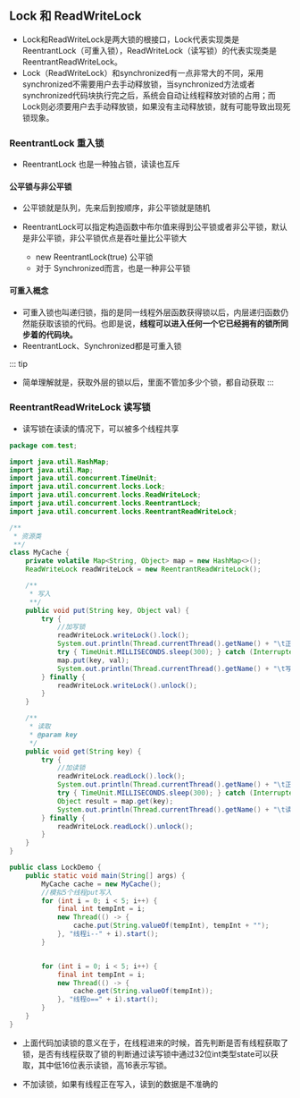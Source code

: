 ## Lock 和 ReadWriteLock
+ Lock和ReadWriteLock是两大锁的根接口，Lock代表实现类是ReentrantLock（可重入锁），ReadWriteLock（读写锁）的代表实现类是ReentrantReadWriteLock。
+ Lock（ReadWriteLock）和synchronized有一点非常大的不同，采用synchronized不需要用户去手动释放锁，当synchronized方法或者synchronized代码块执行完之后，系统会自动让线程释放对锁的占用；而Lock则必须要用户去手动释放锁，如果没有主动释放锁，就有可能导致出现死锁现象。

### ReentrantLock 重入锁
+ ReentrantLock 也是一种独占锁，读读也互斥

#### 公平锁与非公平锁
+ 公平锁就是队列，先来后到按顺序，非公平锁就是随机

+ ReentrantLock可以指定构造函数中布尔值来得到公平锁或者非公平锁，默认是非公平锁，非公平锁优点是吞吐量比公平锁大
  - new ReentrantLock(true) 公平锁
  - 对于 Synchronized而言，也是一种非公平锁

#### 可重入概念
+ 可重入锁也叫递归锁，指的是同一线程外层函数获得锁以后，内层递归函数仍然能获取该锁的代码。也即是说，**线程可以进入任何一个它已经拥有的锁所同步着的代码块。**
+ ReentrantLock、Synchronized都是可重入锁

::: tip
+ 简单理解就是，获取外层的锁以后，里面不管加多少个锁，都自动获取
:::

### ReentrantReadWriteLock 读写锁
+ 读写锁在读读的情况下，可以被多个线程共享

````java
package com.test;

import java.util.HashMap;
import java.util.Map;
import java.util.concurrent.TimeUnit;
import java.util.concurrent.locks.Lock;
import java.util.concurrent.locks.ReadWriteLock;
import java.util.concurrent.locks.ReentrantLock;
import java.util.concurrent.locks.ReentrantReadWriteLock;

/**
 * 资源类
 **/
class MyCache {
    private volatile Map<String, Object> map = new HashMap<>();
    ReadWriteLock readWriteLock = new ReentrantReadWriteLock();

    /**
     * 写入
     **/
    public void put(String key, Object val) {
        try {
            //加写锁
            readWriteLock.writeLock().lock();
            System.out.println(Thread.currentThread().getName() + "\t正在写入：" + key);
            try { TimeUnit.MILLISECONDS.sleep(300); } catch (InterruptedException e) { e.printStackTrace(); }
            map.put(key, val);
            System.out.println(Thread.currentThread().getName() + "\t写入end:" + key);
        } finally {
            readWriteLock.writeLock().unlock();
        }
    }

    /**
     * 读取
     * @param key
     */
    public void get(String key) {
        try {
            //加读锁
            readWriteLock.readLock().lock();
            System.out.println(Thread.currentThread().getName() + "\t正在读取：" + key);
            try { TimeUnit.MILLISECONDS.sleep(300); } catch (InterruptedException e) { e.printStackTrace(); }
            Object result = map.get(key);
            System.out.println(Thread.currentThread().getName() + "\t读取end:" + result.toString());
        } finally {
            readWriteLock.readLock().unlock();
        }
    }
}

public class LockDemo {
    public static void main(String[] args) {
        MyCache cache = new MyCache();
        //模拟5个线程put写入
        for (int i = 0; i < 5; i++) {
            final int tempInt = i;
            new Thread(() -> {
                cache.put(String.valueOf(tempInt), tempInt + "");
            }, "线程i--" + i).start();
        }


        for (int i = 0; i < 5; i++) {
            final int tempInt = i;
            new Thread(() -> {
                cache.get(String.valueOf(tempInt));
            }, "线程o==" + i).start();
        }
    }
}

````
+ 上面代码加读锁的意义在于，在线程进来的时候，首先判断是否有线程获取了锁，是否有线程获取了锁的判断通过读写锁中通过32位int类型state可以获取，其中低16位表示读锁，高16表示写锁。
- 不加读锁，如果有线程正在写入，读到的数据是不准确的